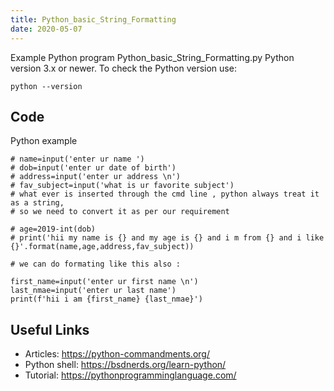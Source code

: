 ```yaml
---
title: Python_basic_String_Formatting
date: 2020-05-07
---
```

Example Python program Python_basic_String_Formatting.py
Python version 3.x or newer.
To check the Python version use:

    python --version


## Code

Python example

    # name=input('enter ur name ')
    # dob=input('enter ur date of birth')
    # address=input('enter ur address \n')
    # fav_subject=input('what is ur favorite subject')
    # what ever is inserted through the cmd line , python always treat it as a string,
    # so we need to convert it as per our requirement
    
    # age=2019-int(dob)
    # print('hii my name is {} and my age is {} and i m from {} and i like {}'.format(name,age,address,fav_subject))
    
    # we can do formating like this also :
    
    first_name=input('enter ur first name \n')
    last_nmae=input('enter ur last name')
    print(f'hii i am {first_name} {last_nmae}')

## Useful Links

- Articles: https://python-commandments.org/
- Python shell: https://bsdnerds.org/learn-python/
- Tutorial: https://pythonprogramminglanguage.com/
